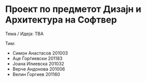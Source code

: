 # Проект по предметот Дизајн и Архитектура на Софтвер

Тема / Идеја: TBA

Тим: 
 - Симон Анастасов 201003
 - Аце Ѓорѓиевски 201183
 - Јоана Илиевска 201032
 - Верче Андонова 201006
 - Велин Ѓоргиев 201160
